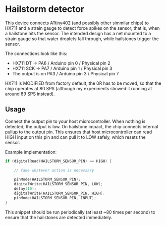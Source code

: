 # Hailstorm detector

This device connects ATtiny402 (and possibly other simmilar chips) to HX711 and a strain gauge to detect force spikes on the sensor, that is, when a hailstone hits the sensor.
The intended design has a net mounted to a strain gauge so that water droplets fall through, while hailstones trigger the sensor.

The connections look like this:
* HX711 DT  -> PA6 / Arduino pin 0 / Physical pin 2
* HX711 SCK -> PA7 / Arduino pin 1 / Physical pin 3
* The output is on PA3 / Arduino pin 3 / Physical pin 7

HX711 is MODIFIED from factory default, the 0R has to be moved, so that the chip operates at 80 SPS (although my experiments showed it running at around 89 SPS instead).

## Usage
Connect the output pin to your host microcontroller. When nothing is detected, the output is low.
On hailstone impact, the chip connects internal pullup to the output pin.
This ensures that host microcontroller can read HIGH input on this pin and can pull it to LOW safely, which resets the sensor.

Example implementation:
```c++
if (digitalRead(HAILSTORM_SENSOR_PIN) == HIGH) {
    
    // Take whatever action is necessary
    
    pinMode(HAILSTORM_SENSOR_PIN);
    digitalWrite(HAILSTORM_SENSOR_PIN, LOW);
    delay(10);
    digitalWrite(HAILSTORM_SENSOR_PIN, HIGH);
    pinMode(HAILSTORM_SENSOR_PIN, INPUT);
}
```
This snippet should be run periodically (at least ~80 times per second) to ensure that the hailstones are detected immediately.